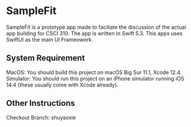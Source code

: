 #  SampleFit

SampleFit is a prototype app made to faciliate the discussion of the actual app building for CSCI 310.
The app is written in Swift 5.3. This apps uses SwiftUI as the main UI Frameowork.


## System Requirement

MacOS: You should build this project on macOS Big Sur 11.1, Xcode 12.4.
Simulator: You should run this project on an iPhone simulator running iOS 14.4 (these usually come with Xcode already).

## Other Instructions
Checkout Branch: shuyaoxie
